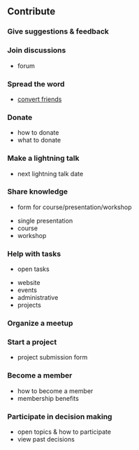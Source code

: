 ## Contribute

### Give suggestions & feedback

### Join discussions
- forum

### Spread the word
- [convert friends](https://wiki.ubuntu.com/ContributeToUbuntu#Converting_Friends)

### Donate
- how to donate
- what to donate

### Make a lightning talk
- next lightning talk date

### Share knowledge
- form for course/presentation/workshop
* single presentation
* course
* workshop

### Help with tasks
- open tasks
* website
* events
* administrative
* projects

### Organize a meetup

### Start a project
- project submission form

### Become a member
- how to become a member
- membership benefits

### Participate in decision making
- open topics & how to participate
- view past decisions
